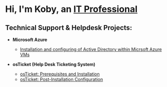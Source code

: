<h1>Hi, I'm Koby, an <a href="www.linkedin.com/in/koby-noble-aa1917140">IT Professional</a>

<h2> Technical Support & Helpdesk Projects:</h2>

- <b>Microsoft Azure</b>
  - [Installation and configuring of Active Directory within Micrsoft Azure VMs](https://github.com/koby-nob/kobynoble/edit/main/Active%20Directory)
  
- <b>osTicket (Help Desk Ticketing System)</b>
  - [osTicket: Prerequisites and Installation](https://github.com/koby-nob/kobynoble.git/osticket-prereqs)
  - [osTicket: Post-Installation Configuration](https://github.com/koby-nob/kobynoble.git/postinstall-config)
